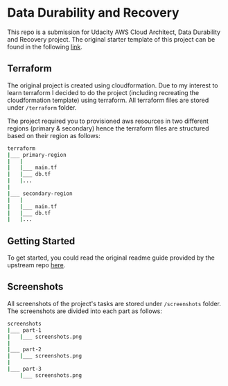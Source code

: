 # Data Durability and Recovery

This repo is a submission for Udacity AWS Cloud Architect, Data Durability and Recovery project. The original starter template of this project can be found in the following [link](https://github.com/udacity/nd063-c2-design-for-availability-resilience-reliability-replacement-project-starter-template).

## Terraform

The original project is created using cloudformation. Due to my interest to learn terraform I decided to do the project (including recreating the cloudformation template) using terraform. All terraform files are stored under `/terraform` folder.

The project required you to provisioned aws resources in two different regions (primary & secondary) hence the terraform files are structured based on their region as follows:

```bash
terraform
|___ primary-region
|   |
|   |___ main.tf
|   |___ db.tf
|   |...
|
|___ secondary-region
|   |
|   |___ main.tf
|   |___ db.tf
|   |...
```

## Getting Started

To get started, you could read the original readme guide provided by the upstream repo [here](https://github.com/abiwinanda/nd063-c2-design-for-availability-resilience-reliability-replacement-project/blob/master/GETTING_STARTED.md).

## Screenshots

All screenshots of the project's tasks are stored under `/screenshots` folder. The screenshots are divided into each part as follows:

```bash
screenshots
|___ part-1
|   |___ screenshots.png
|
|___ part-2
|   |___ screenshots.png
|
|___ part-3
    |___ screenshots.png
```

